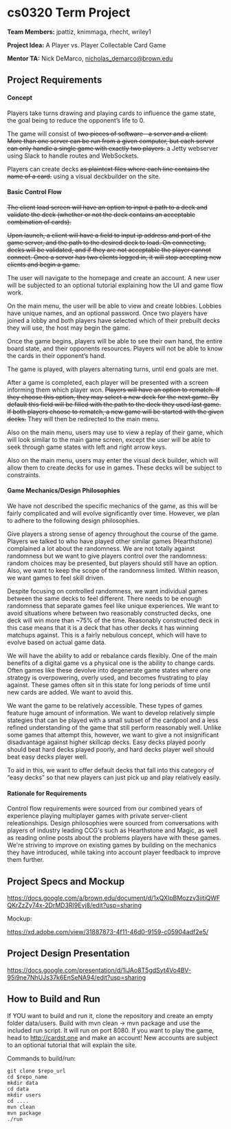 # cs0320 Term Project

**Team Members:** jpattiz, knimmaga, rhecht, wriley1

**Project Idea:** A Player vs. Player Collectable Card Game

**Mentor TA:** Nick DeMarco, nicholas_demarco@brown.edu

## Project Requirements

#### Concept
Players take turns drawing and playing cards to influence the game state, the goal being to reduce the opponent’s life to 0. 

The game will consist of ~~two pieces of software--a server and a client. More than one server can be run from a given computer, but each server can only handle a single game with exactly two players.~~ a Jetty webserver using Slack to handle routes and WebSockets.

Players can create decks ~~as plaintext files where each line contains the name of a card.~~ using a visual deckbuilder on the site. 

#### Basic Control Flow
~~The client load screen will have an option to input a path to a deck and validate the deck (whether or not the deck contains an acceptable combination of cards).~~

~~Upon launch, a client will have a field to input ip address and port of the game server, and the path to the desired deck to load. On connecting, decks will be validated, and if they are not acceptable the player cannot connect. Once a server has two clients logged in, it will stop accepting new clients and begin a game.~~

The user will navigate to the homepage and create an account. A new user will be subjected to an optional tutorial explaining how the UI and game flow work.

On the main menu, the user will be able to view and create lobbies. Lobbies have unique names, and an optional password. Once two players have joined a lobby and both players have selected which of their prebuilt decks they will use, the host may begin the game.

Once the game begins, players will be able to see their own hand, the entire board state, and their opponents resources. Players will not be able to know the cards in their opponent’s hand. 

The game is played, with players alternating turns, until end goals are met. 

After a game is completed, each player will be presented with a screen informing them which player won. ~~Players will have an option to rematch. If they choose this option, they may select a new deck for the next game. By default this field will be filled with the path to the deck they used last game. If both players choose to rematch, a new game will be started with the given decks.~~ They will then be redirected to the main menu.

Also on the main menu, users may use to view a replay of their game, which will look similar to the main game screen, except the user will be able to seek through game states with left and right arrow keys.

Also on the main menu, users may enter the visual deck builder, which will allow them to create decks for use in games. These decks will be subject to constraints.

#### Game Mechanics/Design Philosophies
We have not described the specific mechanics of the game, as this will be fairly complicated and will evolve significantly over time. However, we plan to adhere to the following design philosophies.

Give players a strong sense of agency throughout the course of the game. Players we talked to who have played other similar games (Hearthstone) complained a lot about the randomness. We are not totally against randomness but we want to give players control over the randomness: random choices may be presented, but players should still have an option. Also, we want to keep the scope of the randomness limited. Within reason, we want games to feel skill driven.

Despite focusing on controlled randomness, we want individual games between the same decks to feel different. There needs to be enough randomness that separate games feel like unique experiences. 
We want to avoid situations where between two reasonably constructed decks, one deck will win more than ~75% of the time. Reasonably constructed deck in this case means that it is a deck that has other decks it has winning matchups against. This is a fairly nebulous concept, which will have to evolve based on actual game data. 

We will have the ability to add or rebalance cards flexibly. One of the main benefits of a digital game vs a physical one is the ability to change cards. Often games like these devolve into degenerate game states where one strategy is overpowering, overly used, and becomes frustrating to play against. These games often sit in this state for long periods of time until new cards are added. We want to avoid this.

We want the game to be relatively accessible. These types of games feature huge amount of information. We want to develop relatively simple stategies that can be played with a small subset of the cardpool and a less refined understanding of the game that still perform reasonably well. Unlike some games that attempt this, however, we want to give a not insignificant disadvantage against higher skillcap decks. Easy decks played poorly should beat hard decks played poorly, and hard decks player well should beat easy decks player well.

To aid in this, we want to offer default decks that fall into this category of “easy decks” so that new players can just pick up and play relatively easily.

#### Rationale for Requirements
Control flow requirements were sourced from our combined years of experience playing multiplayer games with private server-client releationships. Design philosophies were sourced from conversations with players of industry leading CCG's such as Hearthstone and Magic, as well as reading online posts about the problems players have with these games. We're striving to improve on existing games by building on the mechanics they have introduced, while taking into account player feedback to improve them further. 


## Project Specs and Mockup
https://docs.google.com/a/brown.edu/document/d/1xQXIpBMozzv3iitiQWFQKrZzZy74x-2DrMD3RI9Evj8/edit?usp=sharing

Mockup:

https://xd.adobe.com/view/31887873-4f11-46d0-9159-c05904adf2e5/

## Project Design Presentation
https://docs.google.com/presentation/d/1iJAo8T5gdSyt4Vo4BV-95i9ne7NhUJs37k6EnSeNA94/edit?usp=sharing

## How to Build and Run
If YOU want to build and run it, clone the repository and create an empty folder data/users. Build with mvn clean -> mvn package and use the included run script. It will run on port 8080.  If you want to play the game, head to http://cardst.one and make an account! New accounts are subject to an optional tutorial that will explain the site.

Commands to build/run:
````
git clone $repo_url
cd $repo_name
mkdir data
cd data
mkdir users
cd ....
mvn clean
mvn package
./run
````

